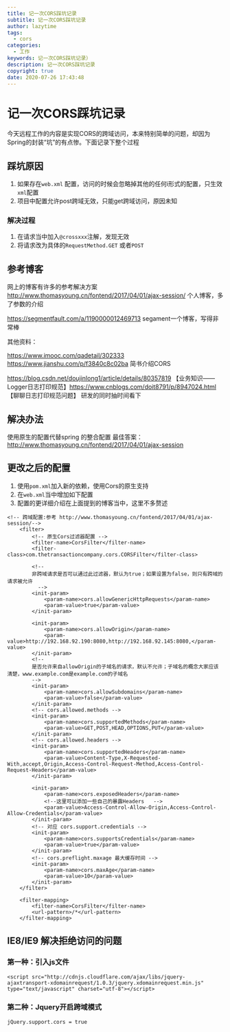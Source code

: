 ```yaml
---
title: 记一次CORS踩坑记录
subtitle: 记一次CORS踩坑记录
author: lazytime
tags:
  - cors
categories:
  - 工作
keywords: 记一次CORS踩坑记录）
description: 记一次CORS踩坑记录
copyright: true
date: 2020-07-26 17:43:48
---
```


# 记一次CORS踩坑记录

今天远程工作的内容是实现CORS的跨域访问，本来特别简单的问题，却因为Spring的封装“坑”的有点惨。下面记录下整个过程



<!-- more -->

## 踩坑原因

1. 如果存在`web.xml` 配置，访问的时候会忽略掉其他的任何i形式的配置，只生效`xml`配置
2. 项目中配置允许post跨域无效，只能get跨域访问，原因未知

### 解决过程

1. 在请求当中加入`@crossxxx`注解，发现无效
2. 将请求改为具体的`RequestMethod.GET` 或者`POST`

## 参考博客

网上的博客有许多的参考解决方案 http://www.thomasyoung.cn/fontend/2017/04/01/ajax-session/ 个人博客，多了参数的介绍

https://segmentfault.com/a/1190000012469713 segament一个博客，写得非常棒

其他资料：

https://www.imooc.com/qadetail/302333 https://www.jianshu.com/p/f3840c8c02ba 简书介绍CORS

https://blog.csdn.net/doujinlong1/article/details/80357819 【业务知识——Logger日志打印规范】https://www.cnblogs.com/doit8791/p/8947024.html 【聊聊日志打印规范问题】 研发的同时抽时间看下

## 解决办法

使用原生的配置代替spring 的整合配置 最佳答案：http://www.thomasyoung.cn/fontend/2017/04/01/ajax-session

## 更改之后的配置

1. 使用`pom.xml`加入新的依赖，使用Cors的原生支持
2. 在`web.xml`当中增加如下配置
3. 配置的更详细介绍在上面提到的博客当中，这里不多赘述

```
<!-- 跨域配置:参考 http://www.thomasyoung.cn/fontend/2017/04/01/ajax-session/-->
    <filter>
        <!-- 原生Cors过滤器配置 -->
        <filter-name>CorsFilter</filter-name>
        <filter-class>com.thetransactioncompany.cors.CORSFilter</filter-class>

        <!--
		非跨域请求是否可以通过此过滤器，默认为true；如果设置为false，则只有跨域的请求被允许
          -->
        <init-param>
            <param-name>cors.allowGenericHttpRequests</param-name>
            <param-value>true</param-value>
        </init-param>

        <init-param>
            <param-name>cors.allowOrigin</param-name>
            <param-value>http://192.168.92.190:8080,http://192.168.92.145:8080,</param-value>
        </init-param>
        <!--
        是否允许来自allowOrigin的子域名的请求，默认不允许；子域名的概念大家应该清楚，www.example.com是example.com的子域名
        -->
        <init-param>
            <param-name>cors.allowSubdomains</param-name>
            <param-value>false</param-value>
        </init-param>
        <!-- cors.allowed.methods -->
        <init-param>
            <param-name>cors.supportedMethods</param-name>
            <param-value>GET,POST,HEAD,OPTIONS,PUT</param-value>
        </init-param>
        <!-- cors.allowed.headers -->
        <init-param>
            <param-name>cors.supportedHeaders</param-name>
            <param-value>Content-Type,X-Requested-With,accept,Origin,Access-Control-Request-Method,Access-Control-Request-Headers</param-value>
        </init-param>

        <init-param>
            <param-name>cors.exposedHeaders</param-name>
            <!--这里可以添加一些自己的暴露Headers   -->
            <param-value>Access-Control-Allow-Origin,Access-Control-Allow-Credentials</param-value>
        </init-param>
        <!-- 对应 cors.support.credentials -->
        <init-param>
            <param-name>cors.supportsCredentials</param-name>
            <param-value>true</param-value>
        </init-param>
        <!-- cors.preflight.maxage 最大缓存时间 -->
        <init-param>
            <param-name>cors.maxAge</param-name>
            <param-value>10</param-value>
        </init-param>
    </filter>
  
    <filter-mapping>
        <filter-name>CorsFilter</filter-name>
        <url-pattern>/*</url-pattern>
    </filter-mapping>
```

## IE8/IE9 解决拒绝访问的问题

### 第一种：引入js文件

```
<script src="http://cdnjs.cloudflare.com/ajax/libs/jquery-ajaxtransport-xdomainrequest/1.0.3/jquery.xdomainrequest.min.js" type="text/javascript" charset="utf-8"></script>
```

### 第二种：Jquery开启跨域模式

```
jQuery.support.cors = true
```